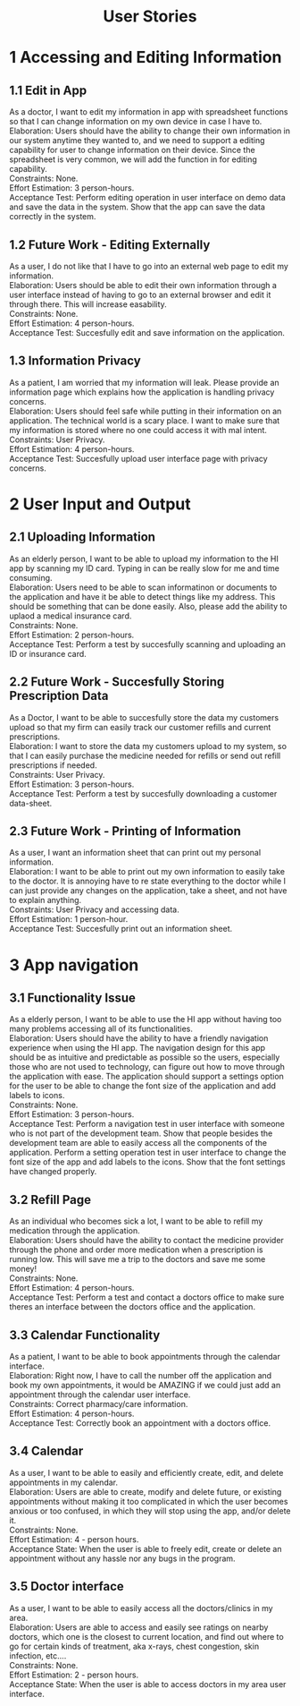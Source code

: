 
<center> <h1>User Stories</h1> </center>

# 1 Accessing and Editing Information 

## 1.1 Edit in App
As a doctor, I want to edit my information in app with spreadsheet functions so that I can change information on my own device in case I have to.<br>
Elaboration: Users should have the ability to change their own information in our system anytime they wanted to, and we need to support a editing capability for user to change information on their device. Since the spreadsheet is very common, we will add the function in for editing capability.<br>
Constraints: None.<br>
Effort Estimation: 3 person-hours.<br>
Acceptance Test: Perform editing operation in user interface on demo data and save the data in the system. Show that the app can save the data correctly in the system.<br>

## 1.2 Future Work - Editing Externally
As a user, I do not like that I have to go into an external web page to edit my information.<br>
Elaboration: Users should be able to edit their own information through a user interface instead of having to go to an external browser and edit it through there. This will increase easability.<br>
Constraints: None.<br>
Effort Estimation: 4 person-hours.<br>
Acceptance Test: Succesfully edit and save information on the application.<br>

## 1.3 Information Privacy
As a patient, I am worried that my information will leak. Please provide an information page which explains how the application is handling privacy concerns.<br>
Elaboration: Users should feel safe while putting in their information on an application. The technical world is a scary place. I want to make sure that my information is stored where no one could access it with mal intent.<br>
Constraints: User Privacy.<br>
Effort Estimation: 4 person-hours.<br>
Acceptance Test: Succesfully upload user interface page with privacy concerns.<br>

# 2 User Input and Output

## 2.1 Uploading Information
As an elderly person, I want to be able to upload my information to the HI app by scanning my ID card. Typing in can be really slow for me and time consuming. <br>
Elaboration: Users need to be able to scan informatinon or documents to the application and have it be able to detect things like my address. This should be something that can be done easily. Also, please add the ability to uplaod a medical insurance card. <br>
Constraints: None.<br>
Effort Estimation: 2 person-hours.<br>
Acceptance Test: Perform a test by succesfully scanning and uploading an ID or insurance card.

## 2.2 Future Work - Succesfully Storing Prescription Data
As a Doctor, I want to be able to succesfully store the data my customers upload so that my firm can easily track our customer refills and current prescriptions. <br>
Elaboration: I want to store the data my customers upload to my system, so that I can easily purchase the medicine needed for refills or send out refill prescriptions if needed. <br>
Constraints: User Privacy.<br>
Effort Estimation: 3 person-hours.<br>
Acceptance Test: Perform a test by succesfully downloading a customer data-sheet.

## 2.3 Future Work - Printing of Information
As a user, I want an information sheet that can print out my personal information.<br>
Elaboration: I want to be able to print out my own information to easily take to the doctor. It is annoying have to re state everything to the doctor while I can just provide any changes on the application, take a sheet, and not have to explain anything.<br>
Constraints: User Privacy and accessing data.<br>
Effort Estimation: 1 person-hour.<br>
Acceptance Test: Succesfully print out an information sheet.


# 3 App navigation

## 3.1 Functionality Issue
As a elderly person, I want to be able to use the HI app without having too many problems accessing all of its functionalities. <br>
Elaboration: Users should have the ability to have a friendly navigation experience when using the HI app. The navigation design for this app should be as intuitive and predictable as possible so the users, especially those who are not used to technology, can figure out how to move through the application with ease. The application should support a settings option for the user to be able to change the font size of the application and add labels to icons.<br>
Constraints: None.<br>
Effort Estimation: 3 person-hours.<br>
Acceptance Test: Perform a navigation test in user interface with someone who is not part of the development team. Show that people besides the development team are able to easily access all the components of the application. Perform a setting operation test in user interface to change the font size of the app and add labels to the icons. Show that the font settings have changed properly.<br>

## 3.2 Refill Page
As an individual who becomes sick a lot, I want to be able to refill my medication through the application. <br>
Elaboration: Users should have the ability to contact the medicine provider through the phone and order more medication when a prescription is running low. This will save me a trip to the doctors and save me some money!<br>
Constraints: None.<br>
Effort Estimation: 4 person-hours.<br>
Acceptance Test: Perform a test and contact a doctors office to make sure theres an interface between the doctors office and the application.

## 3.3 Calendar Functionality
As a patient, I want to be able to book appointments through the calendar interface. <br>
Elaboration: Right now, I have to call the number off the application and book my own appointments, it would be AMAZING if we could just add an appointment through the calendar user interface. <br>
Constraints: Correct pharmacy/care information.<br>
Effort Estimation: 4 person-hours.<br>
Acceptance Test: Correctly book an appointment with a doctors office.

## 3.4 Calendar
As a user, I want to be able to easily and efficiently create, edit, and delete appointments in my calendar.<br>
Elaboration: Users are able to create, modify and delete future, or existing appointments without making it too complicated in which the user becomes anxious or too confused, in which they will stop using the app, and/or delete it.<br>
Constraints: None. <br>
Effort Estimation: 4 - person hours.<br>
Acceptance State:  When the user is able to freely edit, create or delete an appointment without any hassle nor any bugs in the program.<br>

## 3.5 Doctor interface
As a user, I want to be able to easily access all the doctors/clinics in my area.<br>
Elaboration: Users are able to access and easily see ratings on nearby doctors, which one is the closest to current location, and find out where to go for certain kinds of treatment, aka x-rays, chest congestion, skin infection, etc....<br>
Constraints: None. <br>
Effort Estimation: 2 - person hours.<br>
Acceptance State:  When the user is able to access doctors in my area user interface.<br>
